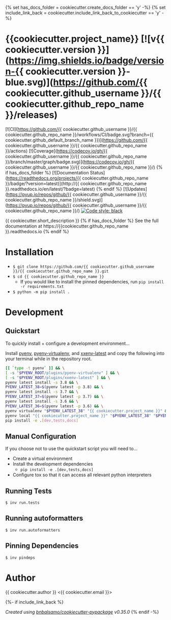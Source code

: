 {% set has_docs_folder = cookiecutter.create_docs_folder == 'y' -%}
{% set include_link_back = cookiecutter.include_link_back_to_cookiecutter == 'y' -%}
# {{cookiecutter.project_name}} [![v{{ cookiecutter.version }}](https://img.shields.io/badge/version-{{ cookiecutter.version }}-blue.svg)](https://github.com/{{ cookiecutter.github_username }}/{{ cookiecutter.github_repo_name }}/releases)

[![CI](https://github.com/{{ cookiecutter.github_username }}/{{ cookiecutter.github_repo_name }}/workflows/CI/badge.svg?branch={{ cookiecutter.github_default_branch_name }})](https://github.com/{{ cookiecutter.github_username }}/{{ cookiecutter.github_repo_name }}/actions)
[![Coverage](https://codecov.io/gh/{{ cookiecutter.github_username }}/{{ cookiecutter.github_repo_name }}/branch/master/graph/badge.svg)](https://codecov.io/gh/{{ cookiecutter.github_username }}/{{ cookiecutter.github_repo_name }}/)
{% if has_docs_folder %} [![Documentation Status](https://readthedocs.org/projects/{{ cookiecutter.github_repo_name }}/badge/?version=latest)](http://{{ cookiecutter.github_repo_name }}.readthedocs.io/en/latest/?badge=latest) {% endif %}
[![Updates](https://pyup.io/repos/github/{{ cookiecutter.github_username }}/{{ cookiecutter.github_repo_name }}/shield.svg)](https://pyup.io/repos/github/{{ cookiecutter.github_username }}/{{ cookiecutter.github_repo_name }}/) [![Code style: black](https://img.shields.io/badge/code%20style-black-000000.svg)](https://github.com/ambv/black)

{{ cookiecutter.short_description }}
{% if has_docs_folder %}
See the full documentation at https://{{cookiecutter.github_repo_name }}.readthedocs.io
{% endif %}
# Installation
- ```$ git clone https://github.com/{{ cookiecutter.github_username }}/{{ cookiecutter.github_repo_name }}.git```
- ```$ cd {{ cookiecutter.github_repo_name }}```
    - If you would like to install the pinned dependencies, run ```pip install -r requirements.txt```
- ```$ python -m pip install .```

# Development

## Quickstart

To quickly install + configure a development environment...

Install [pyenv](https://github.com/pyenv/pyenv), [pyenv-virtualenv](https://github.com/pyenv/pyenv-virtualenv),
and [xxenv-latest](https://github.com/momo-lab/xxenv-latest) and copy the following into your terminal while
in the repository root.

```bash
[[ `type -t pyenv` ]] && \
[ -s "$PYENV_ROOT/plugins/pyenv-virtualenv" ] && \
[ -s "$PYENV_ROOT/plugins/xxenv-latest" ] && \
pyenv latest install -s 3.8 && \
PYENV_LATEST_38=$(pyenv latest -p 3.8) && \
pyenv latest install -s 3.7 && \
PYENV_LATEST_37=$(pyenv latest -p 3.7) && \
pyenv latest install -s 3.6 && \
PYENV_LATEST_36=$(pyenv latest -p 3.6) && \
pyenv virtualenv "$PYENV_LATEST_38" "{{ cookiecutter.project_name }}" && \
pyenv local "{{ cookiecutter.project_name }}" "$PYENV_LATEST_38" "$PYENV_LATEST_37" "$PYENV_LATEST_36" && \
pip install -e .[dev,tests,docs]
```

## Manual Configuration

If you choose not to use the quickstart script you will need to...

- Create a virtual environment
- Install the development dependencies
    - `pip install -e .[dev,tests,docs]`
- Configure tox so that it can access all relevant python interpreters

## Running Tests
```
$ inv run.tests
```

## Running autoformatters
```
$ inv run.autoformatters
```

## Pinning Dependencies
```
$ inv pindeps
```

# Author
{{ cookiecutter.author }} <{{ cookiecutter.email }}>

{%- if include_link_back %}

_Created using [bnbalsamo/cookiecutter-pypackage](https://github.com/bnbalsamo/cookiecutter-pypackage) v0.35.0_
{% endif -%}
